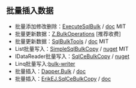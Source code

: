 ## 批量插入数据

- 批量添加修改删除：[ExecuteSqlBulk](https://www.nuget.org/packages/ExecuteSqlBulk/) / [doc](https://github.com/colindcli/ExecuteSqlBulk) MIT
- 批量更新数据：[Z.BulkOperations](https://www.nuget.org/packages/Z.BulkOperations/) [推荐收费]
- 批量更新数据：[SqlBulkTools](https://www.nuget.org/packages/SqlBulkTools.NetStandard/) / [doc](https://github.com/olegil/SqlBulkTools) MIT
- List批量写入：[SimpleSqlBulkCopy](https://github.com/cdemi/SimpleSqlBulkCopy) / [nuget](https://www.nuget.org/packages/SimpleSqlBulkCopy/) MIT
- IDataReader批量写入：[SqlCeBulkCopy](https://github.com/ErikEJ/SqlCeBulkCopy) / [nuget](https://www.nuget.org/packages/ErikEJ.SqlCeBulkCopy)
- Linq批量写入:[bulk-writer](https://github.com/HeadspringLabs/bulk-writer)
- 批量插入：[Dapper.Bulk](https://www.nuget.org/packages/Dapper.Bulk/) / [doc](https://github.com/KostovMartin/Dapper.Bulk)
- 批量插入：[ErikEJ.SqlCeBulkCopy](https://www.nuget.org/packages/ErikEJ.SqlCeBulkCopy/) / [doc](https://github.com/ErikEJ/SqlCeBulkCopy)